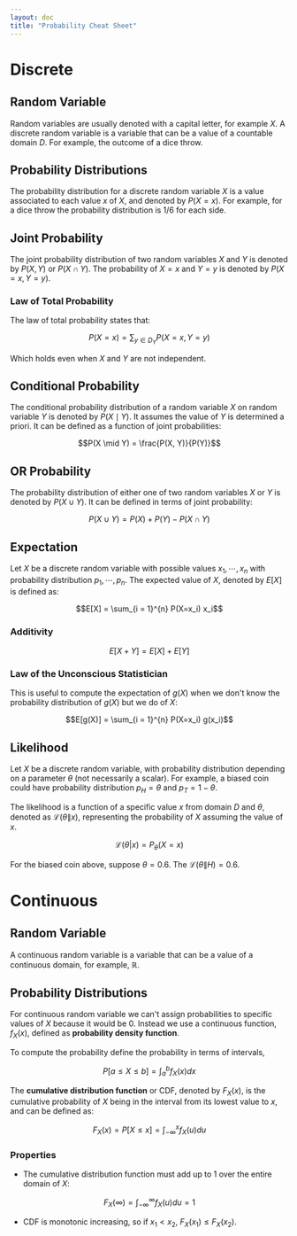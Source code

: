```yaml
---
layout: doc
title: "Probability Cheat Sheet"
---
```


# Discrete

## Random Variable

Random variables are usually denoted with a capital letter, for example $X$. A discrete random variable is a variable that can be a value of a countable domain $D$. For example, the outcome of a dice throw.


## Probability Distributions

The probability distribution for a discrete random variable $X$ is a value associated to each value $x$ of $X$, and denoted by $P(X = x)$. For example, for a dice throw the probability distribution is $1/6$ for each side.

## Joint Probability

The joint probability distribution of two random variables $X$ and $Y$ is denoted by $P(X, Y)$ or $P(X \cap Y)$. The probability of $X = x$ and $Y = y$ is denoted by $P(X = x, Y = y)$.

### Law of Total Probability

The law of total probability states that:

$$P(X = x) = \sum_{y \in D_Y} P(X = x, Y = y)$$

Which holds even when $X$ and $Y$ are not independent.

## Conditional Probability

The conditional probability distribution of a random variable $X$ on random variable $Y$ is denoted by $P(X \mid Y)$. It assumes the value of $Y$ is determined a priori. It can be defined as a function of joint probabilities:

$$P(X \mid Y) = \frac{P(X, Y)}{P(Y)}$$

## OR Probability

The probability distribution of either one of two random variables $X$ or $Y$ is denoted by $P(X \cup Y)$. It can be defined in terms of joint probability:

$$P(X \cup Y) = P(X) + P(Y) - P(X \cap Y)$$

## Expectation

Let $X$ be a discrete random variable with possible values $x_1, \cdots, x_n$ with probability distribution $p_1, \cdots, p_n$. The expected value of $X$, denoted by $E[X]$ is defined as:

$$E[X] = \sum_{i = 1}^{n} P(X=x_i) x_i$$

### Additivity

$$E[X + Y] = E[X] + E[Y]$$

### Law of the Unconscious Statistician

This is useful to compute the expectation of $g(X)$ when we don't know the probability distribution of $g(X)$ but we do of $X$:

$$E[g(X)] = \sum_{i = 1}^{n} P(X=x_i) g(x_i)$$

## Likelihood

Let $X$ be a discrete random variable, with probability distribution depending on a parameter $\theta$ (not necessarily a scalar). For example, a biased coin could have probability distribution $p_H = \theta$ and $p_T = 1 - \theta$.

The likelihood is a function of a specific value $x$ from domain $D$ and $\theta$, denoted as $\mathcal{L}(\theta \| x)$, representing the probability of $X$ assuming the value of $x$.

$$\mathcal{L}(\theta | x) = P_{\theta}(X = x)$$

For the biased coin above, suppose $\theta = 0.6$. The $\mathcal{L}(\theta \| H) = 0.6$.

# Continuous

## Random Variable

A continuous random variable is a variable that can be a value of a continuous domain, for example, $\mathbb{R}$.

## Probability Distributions

For continuous random variable we can't assign probabilities to specific values of $X$ because it would be 0. Instead we use a continuous function, $f_X(x)$, defined as **probability density function**.

To compute the probability define the probability in terms of intervals,

$$P[a \le X \le b] = \int_{a}^{b} f_X(x) dx$$

The **cumulative distribution function** or CDF, denoted by $F_X(x)$, is the cumulative probability of $X$ being in the interval from its lowest value to $x$, and can be defined as:

$$F_X(x) = P[X \le x] = \int_{-\infty}^{x} f_X(u) du$$

### Properties

* The cumulative distribution function must add up to 1 over the entire domain of $X$:

$$F_X(\infty) = \int_{-\infty}^{\infty} f_X(u) du = 1$$

* CDF is monotonic increasing, so if $x_1 < x_2$, $F_X(x_1) \le F_X(x_2)$.
